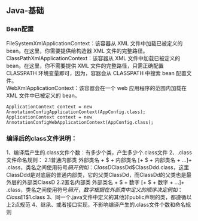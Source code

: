 ﻿## Java-基础
### Bean配置
FileSystemXmlApplicationContext：该容器从 XML 文件中加载已被定义的 bean。在这里，你需要提供给构造器 XML 文件的完整路径。		
ClassPathXmlApplicationContext：该容器从 XML 文件中加载已被定义的 bean。在这里，你不需要提供 XML 文件的完整路径，只需正确配置 CLASSPATH 环境变量即可，因为，容器会从 CLASSPATH 中搜索 bean 配置文件。		
WebXmlApplicationContext：该容器会在一个 web 应用程序的范围内加载在 XML 文件中已被定义的 bean。		
```
ApplicationContext context = new AnnotationConfigApplicationContext(AppConfig.class);		
ApplicationContext context = new AnnotationConfigWebApplicationContext(AppConfig.class);		
```

### 编译后的class文件说明：
1、编译后产生的.class文件个数：有多少个类，产生多少个.class文件
2、.class文件命名规则：
    2.1普通内部类
        外部类名 + $ + 内部类名 [+ $ + 内部类名 + ...]+ .class，类名之间使用符号$隔开
        例如：ClassD$ClassDd$ClassDdd.class，这里ClassDdd是对底层的普通内部类，它的父类ClassDd，而ClassDd的父类也是最外层的外部类ClassD
    2.2匿名内部类
        外部类名 + $ + 数字 [+ $ + 数字 + ...]+ .class，类名之间使用符号$隔开，数字根据在外部类中定义的顺序决定
        例如：ClassE$1$1.class
3、同一个.java文件中定义的其他非public声明的类，都遵循以上2点规范
4、继承、或者接口实现，不影响编译产生的.class文件个数和命名规则


